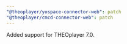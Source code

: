 ```yaml
---
"@theoplayer/yospace-connector-web": patch
"@theoplayer/cmcd-connector-web": patch
---
```


Added support for THEOplayer 7.0.
